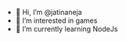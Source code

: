 - 👋 Hi, I’m @jatinaneja
- 👀 I’m interested in games
- 🌱 I’m currently learning NodeJs

<!---
jatinaneja/jatinaneja is a ✨ special ✨ repository because its `README.md` (this file) appears on your GitHub profile.
You can click the Preview link to take a look at your changes.
--->
